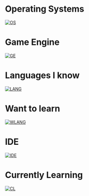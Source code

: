 # Operating Systems
[![OS](https://skillicons.dev/icons?i=arch,windows,ubuntu&perline=3)](https://skillicons.dev)
# Game Engine
[![GE](https://skillicons.dev/icons?i=unity&perline=1)](https://skillicons.dev)
# Languages I know
[![LANG](https://skillicons.dev/icons?i=cs,html,css,js,py,powershell,lua&perline=7)](https://skillicons.dev)
# Want to learn
[![WLANG](https://skillicons.dev/icons?i=c,cpp,react&perline=3)](https://skillicons.dev)
# IDE
[![IDE](https://skillicons.dev/icons?i=vscode,visualstudio&perline=2)](https//skillicons.dev)
# Currently Learning
[![CL](https://skillicons.dev/icons?i=rust)](https://skillicons.dev)
